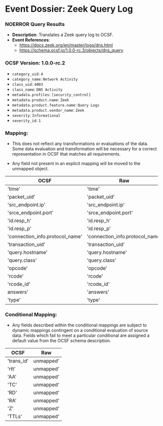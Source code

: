 # Event Dossier: Zeek Query Log
### NOERROR Query Results
- **Description**: Translates a Zeek query log to OCSF. 
- **Event References**:
  - https://docs.zeek.org/en/master/logs/dns.html
  - https://schema.ocsf.io/1.0.0-rc.3/objects/dns_query

 ### OCSF Version: 1.0.0-rc.2
 - `category_uid`: `4`
 - `category_name`: `Network Activity`
 - `class_uid`: `4003`
 - `class_name`: `DNS Activity`
 - `metadata.profiles`: `[security_control]`
 - `metadata.product.name`: `Zeek`
 - `metadata.product.feature.name`: `Query Logs`
 - `metadata.product.vendor_name`: `Zeek`
 - `severity`: `Informational`
 - `severity_id`: `1`

 ### Mapping:
 - This does not reflect any transformations or evaluations of the data. Some data evaluation and transformation will be necessary for a correct representation in OCSF that matches all requirements.

 - Any field not present in an explicit mapping will be moved to the unmapped object.

| OCSF                       | Raw             |
| -------------------------- | ----------------|
|'time'|'time'|
|'packet_uid'|'packet_uid'|
|'src_endpoint.ip'|'src_endpoint.ip'|
|'srce_endpoint.port'|'srce_endpoint.port'|
|'id.resp_h'|'id.resp_h'|
|'id.resp_p'|'id.resp_p'|
|'connection_info.protocol_name'|'connection_info.protocol_name'|
|'transaction_uid'|'transaction_uid'|
|'query.hostname'|'query.hostname'|
|'query.class'|'query.class'|
|'opcode'|'opcode'|
|'rcode'|'rcode'|
|'rcode_id'|'rcode_id'|
|answers'|'answers'|
|'type'|'type'|



 ### Conditional Mapping:
 - Any fields described within the conditional mappings are subject to dynamic mappings contingent on a conditional evaluation of source data. Fields which fail to meet a particular conditional are assigned a default value from the OCSF schema description.

| OCSF                       | Raw             |
| -------------------------- | ----------------|
|'trans_id'|unmapped'|
|'rtt'|unmapped'|
|'AA'|unmapped'|
|'TC'|unmapped'|
|'RD'|unmapped'|
|'RA'|unmapped'|
|'Z'|unmapped'|
|'TTLs'|unmapped'|
